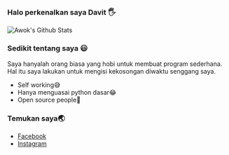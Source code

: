 ### Halo perkenalkan saya Davit 🖐

![Awok's Github Stats](https://github-readme-stats.vercel.app/api?username=AwokID&show_icons=true&theme=radical)

### Sedikit tentang saya 😃

Saya hanyalah orang biasa yang hobi untuk membuat program sederhana.
Hal itu saya lakukan untuk mengisi kekosongan diwaktu senggang saya.

- Self working😅
- Hanya menguasai python dasar😂
- Open source people👦

### Temukan saya🌏

- [Facebook](https://www.facebook.com/Davit.ex.1238)
- [Instagram](https://instagram.com/tea_rex5)
